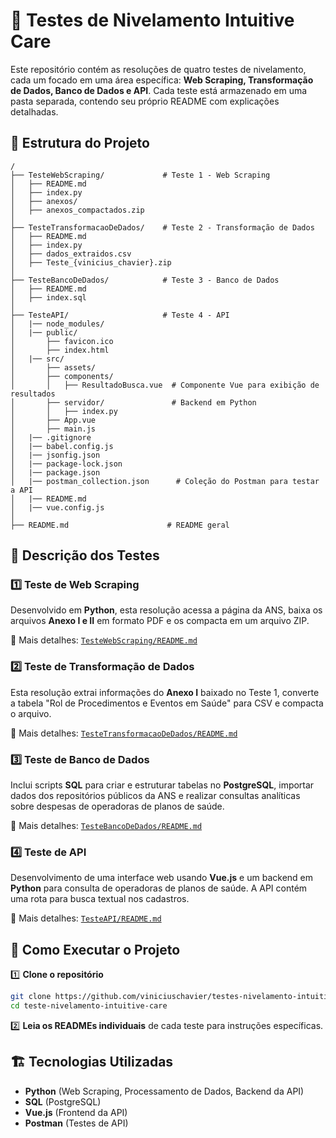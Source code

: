 # 📌 Testes de Nivelamento Intuitive Care

Este repositório contém as resoluções de quatro testes de nivelamento, cada um focado em uma área específica: **Web Scraping, Transformação de Dados, Banco de Dados e API**. Cada teste está armazenado em uma pasta separada, contendo seu próprio README com explicações detalhadas.

## 📂 Estrutura do Projeto

```
/
├── TesteWebScraping/             # Teste 1 - Web Scraping
│   ├── README.md
│   ├── index.py
│   ├── anexos/
│   ├── anexos_compactados.zip
│
├── TesteTransformacaoDeDados/    # Teste 2 - Transformação de Dados
│   ├── README.md
│   ├── index.py
│   ├── dados_extraidos.csv
│   ├── Teste_{vinicius_chavier}.zip
│
├── TesteBancoDeDados/            # Teste 3 - Banco de Dados
│   ├── README.md
│   ├── index.sql
│
├── TesteAPI/                     # Teste 4 - API
│   |── node_modules/
│   |── public/
│       ├── favicon.ico
│       ├── index.html
│   |── src/
│       ├── assets/
│       ├── components/
│       │   ├── ResultadoBusca.vue  # Componente Vue para exibição de resultados
│       ├── servidor/               # Backend em Python
│       │   ├── index.py
│       ├── App.vue
│       ├── main.js
│   |── .gitignore
│   |── babel.config.js
│   |── jsonfig.json
│   |── package-lock.json
│   |── package.json
│   |── postman_collection.json      # Coleção do Postman para testar a API
│   |── README.md
│   |── vue.config.js
│
├── README.md                      # README geral
```

## 📝 Descrição dos Testes

### **1️⃣ Teste de Web Scraping**
Desenvolvido em **Python**, esta resolução acessa a página da ANS, baixa os arquivos **Anexo I e II** em formato PDF e os compacta em um arquivo ZIP.

📌 Mais detalhes: [`TesteWebScraping/README.md`](TesteWebScraping/README.md)

### **2️⃣ Teste de Transformação de Dados**
Esta resolução extrai informações do **Anexo I** baixado no Teste 1, converte a tabela "Rol de Procedimentos e Eventos em Saúde" para CSV e compacta o arquivo.

📌 Mais detalhes: [`TesteTransformacaoDeDados/README.md`](TesteTransformacaoDeDados/README.md)

### **3️⃣ Teste de Banco de Dados**
Inclui scripts **SQL** para criar e estruturar tabelas no **PostgreSQL**, importar dados dos repositórios públicos da ANS e realizar consultas analíticas sobre despesas de operadoras de planos de saúde.

📌 Mais detalhes: [`TesteBancoDeDados/README.md`](TesteBancoDeDados/README.md)

### **4️⃣ Teste de API**
Desenvolvimento de uma interface web usando **Vue.js** e um backend em **Python** para consulta de operadoras de planos de saúde. A API contém uma rota para busca textual nos cadastros.

📌 Mais detalhes: [`TesteAPI/README.md`](TesteAPI/README.md)

## 🚀 Como Executar o Projeto

1️⃣ **Clone o repositório**
```bash
git clone https://github.com/viniciuschavier/testes-nivelamento-intuitive-care.git
cd teste-nivelamento-intuitive-care
```

2️⃣ **Leia os READMEs individuais** de cada teste para instruções específicas.

## 🏗️ Tecnologias Utilizadas
- **Python** (Web Scraping, Processamento de Dados, Backend da API)
- **SQL** (PostgreSQL)
- **Vue.js** (Frontend da API)
- **Postman** (Testes de API)